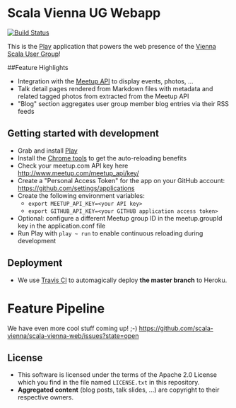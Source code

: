 # Scala Vienna UG Webapp

[![Build Status](https://travis-ci.org/scala-vienna/scala-vienna-web.png)](https://travis-ci.org/scala-vienna/scala-vienna-web)

This is the [Play](http://www.playframework.com) application that powers the web presence of the [Vienna Scala User Group](http://scala-vienna.org)!

##Feature Highlights

- Integration with the [Meetup API](http://www.meetup.com/meetup_api/) to display events, photos, ...
- Talk detail pages rendered from Markdown files with metadata and related tagged photos from extracted from the Meetup API
- "Blog" section aggregates user group member blog entries via their RSS feeds

## Getting started with development

- Grab and install [Play](http://www.playframework.com)
- Install the [Chrome tools](https://chrome.google.com/webstore/detail/play-framework-tools/dchhggpgbommpcjpogaploblnpldbmen) to get the auto-reloading benefits
- Check your meetup.com API key here http://www.meetup.com/meetup_api/key/
- Create a "Personal Access Token" for the app on your GitHub account: https://github.com/settings/applications
- Create the following environment variables:
  - `export MEETUP_API_KEY=<your API key>`
  - `export GITHUB_API_KEY=<your GITHUB application access token>`
- Optional: configure a different Meetup group ID in the meetup.groupId key in the application.conf file
- Run Play with `play ~ run` to enable continuous reloading during development

## Deployment

- We use [Travis CI](https://travis-ci.org/scala-vienna/scala-vienna-web) to automagically deploy **the master branch** to Heroku.

# Feature Pipeline

We have even more cool stuff coming up! ;-) https://github.com/scala-vienna/scala-vienna-web/issues?state=open

## License

- This software is licensed under the terms of the Apache 2.0 License  which you find in the file named `LICENSE.txt` in this repository.
- **Aggregated content** (blog posts, talk slides, ...) are copyright to their respective owners.
